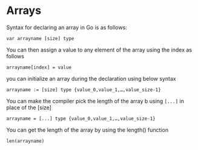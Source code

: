 # Arrays
Syntax for declaring an array in Go is as follows:
```
var arrayname [size] type
```

You can then assign a value to any element of the array using the index as follows
```
arrayname[index] = value
```

you can initialize an array during the declaration using below syntax
```
arrayname := [size] type {value_0,value_1,…,value_size-1} 
```

You can make the compiler pick the length of the array b using ```[...]``` in place of the [size]
```
arrayname = [...] type {value_0,value_1,…,value_size-1} 
```

You can get the length of the array by using the length() function
```
len(arrayname)
```
